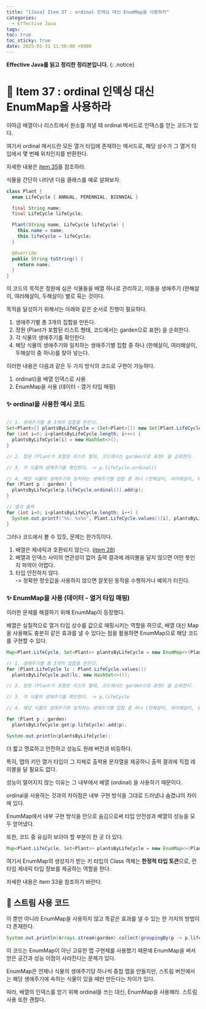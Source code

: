 ```yaml
---
title: "[Java] Item 37 : ordinal 인덱싱 대신 EnumMap을 사용하라"
categories:
  - Effective Java
tags:
toc: true
toc_sticky: true
date: 2025-01-31 11:56:00 +0900
---
```


<strong>Effective Java를 읽고 정리한 정리본입니다.</strong>
{: .notice}

# 📌 Item 37 : ordinal 인덱싱 대신 EnumMap을 사용하라

이따금 배열이나 리스트에서 원소를 꺼낼 때 ordinal 메서드로 인덱스를 얻는 코드가 있다.

여기서 ordinal 메서드란 모든 열거 타입에 존재하는 메서드로, 해당 상수가 그 열거 타입에서 몇 번째 위치인지를 반환한다.

자세한 내용은 [item 35](https://ajung7038.github.io/effective%20java/Java-Item-35-ordinal-%EB%A9%94%EC%84%9C%EB%93%9C-%EB%8C%80%EC%8B%A0-%EC%9D%B8%EC%8A%A4%ED%84%B4%EC%8A%A4-%ED%95%84%EB%93%9C%EB%A5%BC-%EC%82%AC%EC%9A%A9%ED%95%98%EB%9D%BC/)를 참조하라.

식물을 간단히 나타낸 다음 클래스를 예로 살펴보자.

```java
class Plant {
  enum LifeCycle { ANNUAL, PERENNIAL, BIENNIAL }

  final String name;
  final LifeCycle lifeCycle;

  Plant(String name, LifeCycle lifeCycle) {
    this.name = name;
    this.lifeCycle = lifeCycle;
  }

  @Override
  public String toString() {
    return name;
  }
}
```

이 코드의 목적은 정원에 심은 식물들을 배열 하나로 관리하고, 이들을 생애주기 (한해살이, 여러해살이, 두해살이) 별로 묶는 것이다.

목적을 달성하기 위해서는 아래와 같은 순서로 진행이 필요하다.

1. 생애주기별 총 3개의 집합을 만든다.
2. 정원 (Plant가 포함된 리스트 형태, 코드에서는 garden으로 표현) 을 순회한다.
3. 각 식물의 생애주기를 확인한다.
4. 해당 식물의 생애주기와 일치하는 생애주기별 집합 중 하나 (한해살이, 여러해살이, 두해살이 중 하나)를 찾아 넣는다.

이러한 내용은 다음과 같은 두 가지 방식의 코드로 구현이 가능하다.

1. ordinal()을 배열 인덱스로 사용
2. EnumMap을 사용 (데이터 - 열거 타입 매핑)

### ✨ ordinal을 사용한 예시 코드

```java

// 1. 생애주기별 총 3개의 집합을 만든다.
Set<Plant>[] plantsByLifeCycle = (Set<Plant>[]) new Set[Plant.LifeCycle.values().length];
for (int i=0; i<plantsByLifeCycle.length; i++>) {
  plantsByLifeCycle[i] = new HashSet<>();
}

// 2. 정원 (Plant가 포함된 리스트 형태, 코드에서는 garden으로 표현) 을 순회한다.

// 3. 각 식물의 생애주기를 확인한다. -> p.lifeCycle.ordinal()

// 4. 해당 식물의 생애주기와 일치하는 생애주기별 집합 중 하나 (한해살이, 여러해살이, 두해살이 중 하나)를 찾아 넣는다. -> .add(p);
for (Plant p : garden) {
  plantsByLifeCycle[p.lifeCycle.ordinal()].add(p);
}

// 결과 출력
for (int i=0; i<plantsByLifeCycle.length; i++) {
  System.out.printf("%s: %s%n", Plant.LifeCycle.values()[i], plantsByLifeCycle[i]);
}
```

그러나 코드에서 볼 수 있듯, 문제는 한가득이다.

1. 배열은 제네릭과 호환되지 않는다. ([item 28](https://ajung7038.github.io/effective%20java/Java-Item-28-%EB%B0%B0%EC%97%B4%EB%B3%B4%EB%8B%A4%EB%8A%94-%EB%A6%AC%EC%8A%A4%ED%8A%B8%EB%A5%BC-%EC%82%AC%EC%9A%A9%ED%95%98%EB%9D%BC/))
2. 배열과 인덱스 사이의 연관성이 없어 출력 결과에 레이블을 달지 않으면 어떤 뜻인지 파악이 어렵다.
3. 타입 안전하지 않다.
<br /> -> 정확한 정숫값을 사용하지 않으면 잘못된 동작을 수행하거나 예외가 터진다.

### ✨ EnumMap을 사용 (데이터 - 열거 타입 매핑)

이러한 문제를 해결하기 위해 EnumMap이 등장했다.

배열은 실질적으로 열거 타입 상수를 값으로 매핑시키는 역할을 하므로, 배열 대신 Map을 사용해도 충분히 같은 효과를 낼 수 있다는 점을 활용하면 EnumMap으로 해당 코드를 구현할 수 있다.

```java
Map<Plant.LifeCycle, Set<Plant>> plantsByLifeCycle = new EnumMap<>(Plant.LifeCycle.class);

// 1. 생애주기별 총 3개의 집합을 만든다.
for (Plant.LifeCycle lc : Plant.LifeCycle.values())
  plantsByLifeCycle.put(lc, new HashSet<>());

// 2. 정원 (Plant가 포함된 리스트 형태, 코드에서는 garden으로 표현) 을 순회한다.

// 3. 각 식물의 생애주기를 확인한다. -> p.lifeCycle

// 4. 해당 식물의 생애주기와 일치하는 생애주기별 집합 중 하나 (한해살이, 여러해살이, 두해살이 중 하나)를 찾아 넣는다. -> plantsByLifeCycle.get(p.lifeCycle).add(p);

for (Plant p : garden)
  plantsByLifeCycle.get(p.lifeCycle).add(p);

System.out.println(plantsByLifeCycle);
```

더 짧고 명료하고 안전하고 성능도 원래 버전과 비등하다.

특히, 맵의 키인 열거 타입이 그 자체로 출력용 문자열을 제공하니 출력 결과에 직접 레이블을 달 필요도 없다.

성능이 떨어지지 않는 이유는 그 내부에서 배열 (ordinal) 을 사용하기 때문이다.

ordinal을 사용하는 것과의 차이점은 내부 구현 방식을 그대로 드러냈냐 숨겼냐의 차이에 있다.

EnumMap에서 내부 구현 방식을 안으로 숨김으로써 타입 안전성과 배열의 성능을 모두 얻어냈다.

또한, 코드 중 유심히 보아야 할 부분이 한 곳 더 있다.

```java
Map<Plant.LifeCycle, Set<Plant>> plantsByLifeCycle = new EnumMap<>(Plant.LifeCycle.class);
```

여기서 EnumMap의 생성자가 받는 키 타입의 Class 객체는 <strong>한정적 타입 토큰</strong>으로, 런타임 제네릭 타입 정보를 제공하는 역할을 한다.

자세한 내용은 item 33을 참조하기 바란다.


## 🫧 스트림 사용 코드

이 뿐만 아니라 EnumMap을 사용하지 않고 똑같은 효과를 낼 수 있는 한 가지의 방법이 더 존재한다.

```java
System.out.println(Arrays.stream(garden).collect(groupingBy(p -> p.lifeCycle)));
```

이 코드는 EnumMap이 아닌 고유한 맵 구현체를 사용했기 때문에 EnumMap을 써서 얻은 공간과 성능 이점이 사라진다는 문제가 있다.

EnumMap은 언제나 식물의 생애주기당 하나씩 중첩 맵을 만들지만, 스트림 버전에서는 해당 생애주기에 속하는 식물이 있을 때만 만든다는 차이가 있다.

따라, 배열의 인덱스를 얻기 위해 ordinal을 쓰는 대신, EnumMap을 사용해라. 스트림 사용 또한 괜찮다.